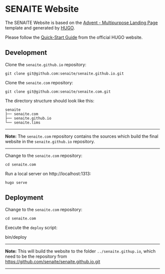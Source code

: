 # SENAITE Website

The SENAITE Website is based on the
[Advent - Multipurpose Landing Page](https://wrapbootstrap.com/theme/advent-multipurpose-landing-page-WB0LB7F49)
template and generated by [HUGO](http://gohugo.io).

Please follow the [Quick-Start Guide](http://gohugo.io/getting-started/quick-start/) from the official HUGO website.


## Development

Clone the `senaite.github.io` repository:

    git clone git@github.com:senaite/senaite.github.io.git

Clone the `senaite.com` repository:

    git clone git@github.com:senaite/senaite.com.git

The directory structure should look like this:

    senaite
    ├── senaite.com
    ├── senaite.github.io
    └── senaite.lims


---
**Note:** The `senaite.com` repository contains the sources which build the final website in the `senaite.github.io` repository.

---

Change to the `senaite.com` repository:

    cd senaite.com

Run a local server on http://localhost:1313:

    hugo serve


## Deployment

Change to the `senaite.com` repository:

    cd senaite.com

Execute the `deploy` script:

   bin/deploy

---
**Note:** This will build the website to the folder `../senaite.githup.io`,
which need to be the repository from https://github.com/senaite/senaite.github.io.git

---
